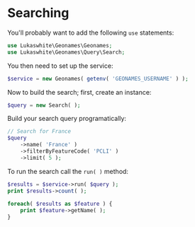 # Searching

You'll probably want to add the following `use` statements:

```php
use Lukaswhite\Geonames\Geonames;
use Lukaswhite\Geonames\Query\Search;
```

You then need to set up the service: 

```php
$service = new Geonames( getenv( 'GEONAMES_USERNAME' ) );
```

Now to build the search; first, create an instance:

```php
$query = new Search( );
```

Build your search query programatically:


```php
// Search for France
$query
    ->name( 'France' )
    ->filterByFeatureCode( 'PCLI' )
    ->limit( 5 );
```
    
To run the search call the `run( )` method:
    
```php    
$results = $service->run( $query );    
print $results->count( );
    
foreach( $results as $feature ) {
    print $feature->getName( );
}
```
